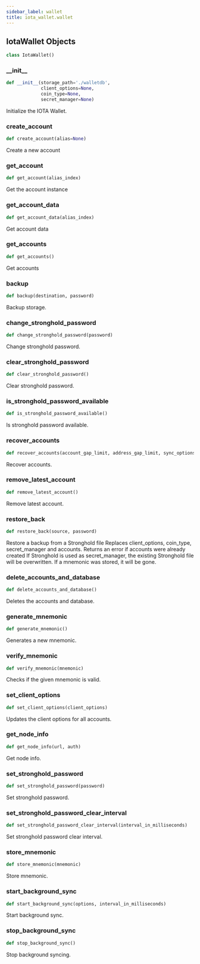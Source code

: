 ```yaml
---
sidebar_label: wallet
title: iota_wallet.wallet
---
```


## IotaWallet Objects

```python
class IotaWallet()
```

### \_\_init\_\_

```python
def __init__(storage_path='./walletdb',
             client_options=None,
             coin_type=None,
             secret_manager=None)
```

Initialize the IOTA Wallet.

### create\_account

```python
def create_account(alias=None)
```

Create a new account

### get\_account

```python
def get_account(alias_index)
```

Get the account instance

### get\_account\_data

```python
def get_account_data(alias_index)
```

Get account data

### get\_accounts

```python
def get_accounts()
```

Get accounts

### backup

```python
def backup(destination, password)
```

Backup storage.

### change\_stronghold\_password

```python
def change_stronghold_password(password)
```

Change stronghold password.

### clear\_stronghold\_password

```python
def clear_stronghold_password()
```

Clear stronghold password.

### is\_stronghold\_password\_available

```python
def is_stronghold_password_available()
```

Is stronghold password available.

### recover\_accounts

```python
def recover_accounts(account_gap_limit, address_gap_limit, sync_options)
```

Recover accounts.

### remove\_latest\_account

```python
def remove_latest_account()
```

Remove latest account.

### restore\_back

```python
def restore_back(source, password)
```

Restore a backup from a Stronghold file
Replaces client_options, coin_type, secret_manager and accounts. Returns an error if accounts were already created
If Stronghold is used as secret_manager, the existing Stronghold file will be overwritten. If a mnemonic was
stored, it will be gone.

### delete\_accounts\_and\_database

```python
def delete_accounts_and_database()
```

Deletes the accounts and database.

### generate\_mnemonic

```python
def generate_mnemonic()
```

Generates a new mnemonic.

### verify\_mnemonic

```python
def verify_mnemonic(mnemonic)
```

Checks if the given mnemonic is valid.

### set\_client\_options

```python
def set_client_options(client_options)
```

Updates the client options for all accounts.

### get\_node\_info

```python
def get_node_info(url, auth)
```

Get node info.

### set\_stronghold\_password

```python
def set_stronghold_password(password)
```

Set stronghold password.

### set\_stronghold\_password\_clear\_interval

```python
def set_stronghold_password_clear_interval(interval_in_milliseconds)
```

Set stronghold password clear interval.

### store\_mnemonic

```python
def store_mnemonic(mnemonic)
```

Store mnemonic.

### start\_background\_sync

```python
def start_background_sync(options, interval_in_milliseconds)
```

Start background sync.

### stop\_background\_sync

```python
def stop_background_sync()
```

Stop background syncing.

